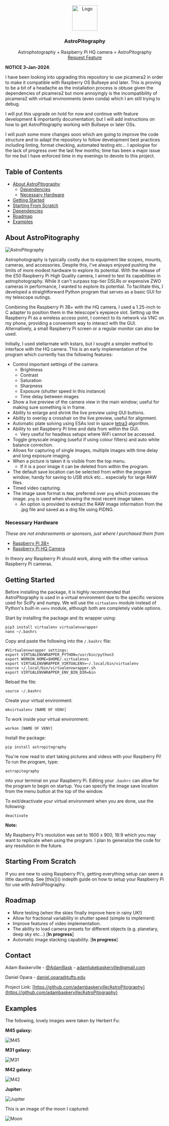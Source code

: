 <!-- PROJECT LOGO -->
<br />
<p align="center">
  <a href="https://github.com/adambaskerville/AstroPitography">
    <img src="https://raw.githubusercontent.com/adambaskerville/AstroPitography/main/images/AstroPitographyLogoSmall.png" alt="Logo" width="80" height="80">
  </a>

  <h3 align="center">AstroPitography</h3>

  <p align="center">
    Astrophotography + Raspberry Pi HQ camera = AstroPitography
    <br />
    <a href="https://github.com/adambaskerville/AstroPitography/issues">Request Feature</a>
  </p>
</p>

**NOTICE 3-Jan-2024**:

I have been looking into upgrading this repository to use picamera2 in order to make it compatible with Raspberry OS Bullseye and later. This is proving to be a bit of a headache as the installation process is obtuse given the dependencies of picamera2 but more annoyingly is the incompatibility of picamera2 with virtual environments (even conda) which I am still trying to debug. 

I will put this upgrade on hold for now and continue with feature development & importantly documentation; but I will add instructions on how to get AstroPitography working with Bullseye or later OSs.

I will push some more changes soon which are going to improve the code structure and to adapt the repository to follow development best practices including linting, format checking, automated testing etc... I apologise for the lack of progress over the last few months; time has been a major issue for me but I have enforced time in my evenings to devote to this project.

<!-- TABLE OF CONTENTS -->
## Table of Contents

* [About AstroPitography](#about-astropitography)
  * [Dependencies](#dependencies)
  * [Necessary Hardware](#necessary-hardware)
* [Getting Started](#getting-started)
* [Starting From Scratch](#starting-from-scratch)
* [Dependencies](#dependencies)
* [Roadmap](#roadmap)
* [Examples](#examples)

<!-- ABOUT THE PROJECT -->
## About AstroPitography

![AstroPitography](https://raw.githubusercontent.com/adambaskerville/AstroPitography/main/images/AstroPitography_GUI.png)

Astrophotography is typically costly due to equipment like scopes, mounts, cameras, and accessories. Despite this, I've always enjoyed pushing the limits of more modest hardware to explore its potential. With the release of the £50 Raspberry Pi High Quality camera, I aimed to test its capabilities in astrophotography. While it can't surpass top-tier DSLRs or expensive ZWO cameras in performance, I wanted to explore its potential. To facilitate this, I developed a straightforward Python program that serves as a basic GUI for my telescope outings.

Combining the Raspberry Pi 3B+ with the HQ camera, I used a 1.25-inch to C adapter to position them in the telescope's eyepiece slot. Setting up the Raspberry Pi as a wireless access point, I connect to its network via VNC on my phone, providing a convenient way to interact with the GUI. Alternatively, a small Raspberry Pi screen or a regular monitor can also be used.

Initially, I used stellarmate with kstars, but I sought a simpler method to interface with the HQ camera. This is an early implementation of the program which currently has the following features:

* Control important settings of the camera:
  * Brightness
  * Contrast
  * Saturation
  * Sharpness
  * Exposure (shutter speed in this instance)
  * Time delay between images
* Show a live preview of the camera view in the main window; useful for making sure something is in frame.
* Ability to enlarge and shrink the live preview using GUI buttons.
* Ability to overlay a crosshair on the live preview, useful for alignment.
* Automatic plate solving using ESAs lost in space [tetra3](https://github.com/esa/tetra3) algorithm.
* Ability to set Raspberry Pi time and data from within the GUI.
  * Very useful for headless setups where WiFi cannot be accessed.
* Toggle greyscale imaging (useful if using colour filters) and auto white balance correction.
* Allows for capturing of single images, multiple images with time delay and long exposure imaging.
* When a picture is taken it is visible from the top menu. 
  * If it is a poor image it can be deleted from within the program.
* The default save location can be selected from within the program window; handy for saving to USB stick etc... especially for large RAW files.
* Timed video capturing.
* The image save format is `RAW`, preferred over `png` which processes the image. `png` is used when showing the most recent image taken. 
  * An option is provided to extract the RAW image information from the .jpg file and saved as a dng file using PiDNG.

### Necessary Hardware
_These are not endorsements or sponsors, just where I purchased them from_
* [Raspberry Pi 3B+](https://thepihut.com/products/raspberry-pi-3-model-b-plus)
* [Raspberry Pi HQ Camera](https://thepihut.com/products/raspberry-pi-high-quality-camera-module)

In theory any Raspberry Pi should work, along with the other various Raspberry Pi cameras.

<!-- GETTING STARTED -->
## Getting Started
Before installing the package, it is highly recommended that AstroPitography is used in a virtual environment due to the specific versions used for SciPy and numpy. We will use the `virtualenv` module instead of Python's built-in `venv` module, although both are completely viable options.

Start by installing the package and its wrapper using:
```
pip3 install virtualenv virtualenvwrapper
nano ~/.bashrc
```

Copy and paste the following into the `/.bashrc` file:
```
#Virtualenvwrapper settings:
export VIRTUALENVWRAPPER_PYTHON=/usr/bin/python3
export WORKON_HOME=$HOME/.virtualenvs
export VIRTUALENVWRAPPER_VIRTUALENV=~/.local/bin/virtualenv
source ~/.local/bin/virtualenvwrapper.sh
export VIRTUALENVWRAPPER_ENV_BIN_DIR=bin
```

Reload the file:

```
source ~/.bashrc
```

Create your virtual environment:

```
mkvirtualenv [NAME OF VENV]
```

To work inside your virtual environment:

```
workon [NAME OF VENV]
```

Install the package:

```
pip install astropitography
```

You're now read to start taking pictures and videos with your Raspberry Pi! To run the program, type:

```
astropitography
```

into your terminal on your Raspberry Pi. Editing your `.bashrc` can allow for the program to begin on startup. You can specify the image save location from the menu button at the top of the window.

To exit/deactivate your virtual environment when you are done, use the following:
```
deactivate
```

**Note:**

My Raspberry Pi's resolution was set to 1600 x 900, 16:9 which you may want to replicate when using the program. I plan to generalize the code for any resolution in the future.


## Starting From Scratch

If you are new to using Raspberry Pi's, getting everything setup can seem a little daunting. See [this])() indepth guide on how to setup your Raspberry Pi for use with AstroPitography.

<!-- ROADMAP -->
## Roadmap

 * More testing (when the skies finally improve here in rainy UK!)
 * Allow for fractional variability in shutter speed (simple to implement)
 * Improve features of video implementation.
 * The ability to load camera presets for different objects (e.g. planetary, deep sky etc...) [**In progress**]
 * Automatic image stacking capability. [**In progress**]

<!-- CONTACT -->
## Contact

Adam Baskerville - [@AdamBask](https://twitter.com/AdamBask) - adamlukebaskerville@gmail.com

Daniel Opara - daniel.opara@tufts.edu

Project Link: [https://github.com/adambaskerville/AstroPitography](https://github.com/adambaskerville/AstroPitography)

## Examples

The following, lovely images were taken by Herbert Fu:

**M45 galaxy:**

![M45](https://raw.githubusercontent.com/adambaskerville/AstroPitography/main/images/M45.jpg)

**M31 galaxy:**

![M31](https://raw.githubusercontent.com/adambaskerville/AstroPitography/main/images/M31.jpg)

**M42 galaxy:**

![M42](https://raw.githubusercontent.com/adambaskerville/AstroPitography/main/images/M42.jpg)

**Jupiter:**

![Jupiter](https://raw.githubusercontent.com/adambaskerville/AstroPitography/main/images/Jupiter.jpg)


This is an image of the moon I captured:

![Moon](https://raw.githubusercontent.com/adambaskerville/AstroPitography/main/images/Moon_stitch.png)
